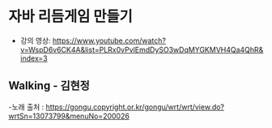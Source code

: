 # 자바 리듬게임 만들기
- 강의 영상: https://www.youtube.com/watch?v=WspD6v6CK4A&list=PLRx0vPvlEmdDySO3wDqMYGKMVH4Qa4QhR&index=3

## Walking - 김현정

-노래 출처 : https://gongu.copyright.or.kr/gongu/wrt/wrt/view.do?wrtSn=13073799&menuNo=200026
